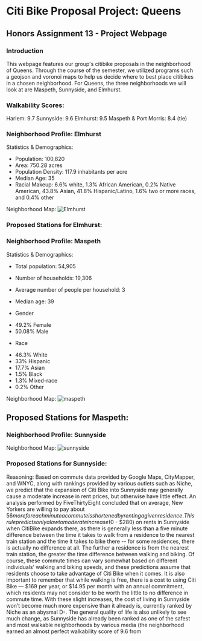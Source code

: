 # Citi Bike Proposal Project: Queens 
## Honors Assignment 13 - Project Webpage

### Introduction
This webpage features our group's citibike proposals in the neighborhood of Queens. Through the course of the semester, we utilized programs such a geojson and voronoi maps to help us decide where to best place citibikes in a chosen neighborhood. For Queens, the three neighborhoods we will look at are Maspeth, Sunnyside, and Elmhurst. 

### Walkability Scores:
Harlem: 9.7
Sunnyside: 9.6
Elmhurst: 9.5
Maspeth & Port Morris: 8.4 (tie)

### Neighborhood Profile: Elmhurst 
Statistics & Demographics:
- Population: 100,820
- Area: 750.28 acres
- Population Density: 117.9 inhabitants per acre 
- Median Age: 35
- Racial Makeup: 6.6% white, 1.3% African American, 0.2% Native American, 43.8% Asian, 41.8% Hispanic/Latino, 1.6% two or more races, and 0.4% other

Neighborhood Map:
![Elmhurst](https://user-images.githubusercontent.com/56729637/69553118-97272b80-0f6d-11ea-9a9a-822d86499919.png)

### Proposed Stations for Elmhurst:
<script src="https://embed.github.com/view/geojson/kchik4926/fun-times/master/map.geojson"></script>

### Neighborhood Profile: Maspeth 

Statistics & Demographics:
- Total population: 54,905
- Number of households: 19,306
- Average number of people per household: 3
- Median age: 39

- Gender
* 49.2% Female
* 50.08% Male

- Race
* 46.3% White
* 33% Hispanic
* 17.7% Asian
* 1.5% Black
* 1.3% Mixed-race
* 0.2% Other

Neighborhood Map:
![maspeth](https://user-images.githubusercontent.com/56621097/69440016-06a2de00-0d16-11ea-9655-1c48d79a9cea.png)

## Proposed Stations for Maspeth:
<script src="https://embed.github.com/view/geojson/melody1117/Maspeth/master/MaspethGeojson.geojson" ></script>

### Neighborhood Profile: Sunnyside 

Neighborhood Map:
![sunnyside](https://user-images.githubusercontent.com/56729637/69568391-82f12780-0f89-11ea-9800-71e6ac49b469.png)

### Proposed Stations for Sunnyside:
<script src="https://embed.github.com/view/geojson/kchik4926/fun-times/master/map2.geojson"></script>


Reasoning: Based on commute data provided by Google Maps, CityMapper, and WNYC, along with rankings provided by various outlets such as Niche, we predict that the expansion of Citi Bike into Sunnyside may generally cause a moderate increase in rent prices, but otherwise have little effect. An analysis performed by FiveThirtyEight concluded that on average, New Yorkers are willing to pay about $56 more for each minute a commute is shortened by renting a given residence. This rule predicts only a low to moderate increase ($0 - $280) on rents in Sunnyside when CitiBike expands there, as there is generally less than a five minute difference between the time it takes to walk from a residence to the nearest train station and the time it takes to bike there -- for some residences, there is actually no difference at all. The further a residence is from the nearest train station, the greater the time difference between walking and biking. Of course, these commute times can vary somewhat based on different individuals’ walking and biking speeds, and these predictions assume that residents choose to take advantage of Citi Bike when it comes. It is also important to remember that while walking is free, there is a cost to using Citi Bike — $169 per year, or $14.95 per month with an annual commitment, which residents may not consider to be worth the little to no difference in commute time. With these slight increases, the cost of living in Sunnyside won’t become much more expensive than it already is, currently ranked by Niche as an abysmal D-. The general quality of life is also unlikely to see much change, as Sunnyside has already been ranked as one of the safest and most walkable neighborhoods by various media (the neighborhood earned an almost perfect walkability score of 9.6 from 

